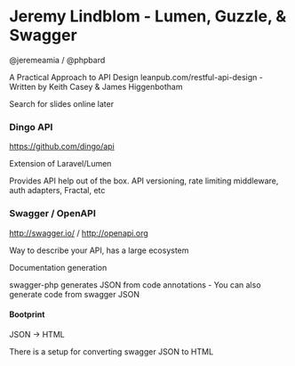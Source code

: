 # Jeremy Lindblom - Lumen, Guzzle, & Swagger

@jeremeamia / @phpbard

A Practical Approach to API Design
leanpub.com/restful-api-design - Written by Keith Casey & James Higgenbotham

Search for slides online later

### Dingo API

https://github.com/dingo/api

Extension of Laravel/Lumen

Provides API help out of the box. API versioning, rate limiting middleware, auth adapters, Fractal, etc

### Swagger / OpenAPI

http://swagger.io/ / http://openapi.org

Way to describe your API, has a large ecosystem

Documentation generation

swagger-php generates JSON from code annotations
    - You can also generate code from swagger JSON

#### Bootprint

JSON -> HTML

There is a setup for converting swagger JSON to HTML

